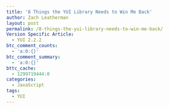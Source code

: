 ```yaml
---
title: '8 Things the YUI Library Needs to Win Me Back'
author: Zach Leatherman
layout: post
permalink: /8-things-the-yui-library-needs-to-win-me-back/
Version Specific Article:
  - YUI 2.2.2
btc_comment_counts:
  - 'a:0:{}'
btc_comment_summary:
  - 'a:0:{}'
bttc_cache:
  - 1299719444:0
categories:
  - JavaScript
tags:
  - YUI
---
```

